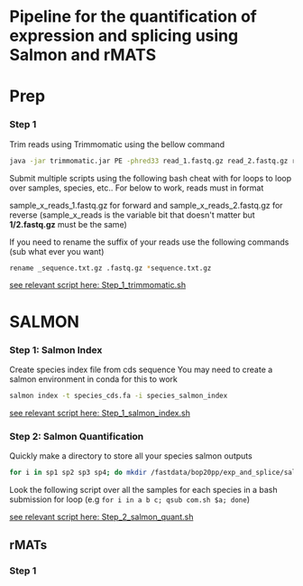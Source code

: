 # Pipeline for the quantification of expression and splicing using Salmon and rMATS 

# Prep

### Step 1 
Trim reads using Trimmomatic using the bellow command
```sh
java -jar trimmomatic.jar PE -phred33 read_1.fastq.gz read_2.fastq.gz read_1_forward_paired.fastq.gz read_1_forward_unpaired.fastq.gz read_2_reverse_paired.fastq.gz read_2_reverse_unpaired.fastq.gz ILLUMINACLIP:adaptors.fa:2:30:10 LEADING:3 TRAILING:3 SLIDINGWINDOW:4:15 MINLEN:95']
```

Submit multiple scripts using the following bash cheat with for loops to loop over samples, species, etc..
For below to work, reads must in format 

sample_x_reads_1.fastq.gz for forward and sample_x_reads_2.fastq.gz for reverse (sample_x_reads is the variable bit that doesn't matter but **1/2.fastq.gz** must be the same)

If you need to rename the suffix of your reads use the following commands (sub what ever you want)
 
```sh
rename _sequence.txt.gz .fastq.gz *sequence.txt.gz 
```

[see relevant script here: Step_1_trimmomatic.sh](Scripts/Prep/Step_1_trimmomatic.sh)

# SALMON 

### Step 1: Salmon Index
Create species index file from cds sequence 
You may need to create a salmon environment in conda for this to work 
```sh
salmon index -t species_cds.fa -i species_salmon_index
```
[see relevant script here: Step_1_salmon_index.sh](Scripts/Salmon/Step_1_salmon_index.sh)

### Step 2: Salmon Quantification

Quickly make a directory to store all your species salmon outputs 
```sh
for i in sp1 sp2 sp3 sp4; do mkdir /fastdata/bop20pp/exp_and_splice/salmon/${sp1}; done
```

Look the following script over all the samples for each species in a bash submission for loop (e.g ``` for i in a b c; qsub com.sh $a; done ```)

[see relevant script here: Step_2_salmon_quant.sh](Scripts/Salmon/Step_2_salmon_quant.sh)

## rMATs 
### Step 1 
